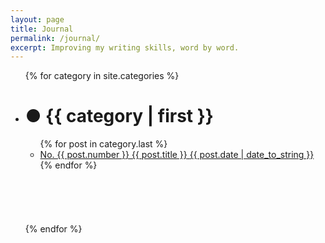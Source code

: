 ```yaml
---
layout: page
title: Journal
permalink: /journal/
excerpt: Improving my writing skills, word by word.
---
```



<ul>
{% for category in site.categories %}
  <li><h1><a class="journal {{ category | first }}" name="{{ category | first }}" id="#{{ page.categories }}">● </a>{{ category | first }}</h1>
    <ul class="category">
    {% for post in category.last %}
      <a href="{{ post.url }}"><li>
        <span class="number">No. {{ post.number }}</span>
        <span class="title">{{ post.title }}</span>
        <span class="date">{{ post.date | date_to_string }}</span>
      </li></a>
    {% endfor %}
    </ul><br><br><br><br><br>
  </li>
{% endfor %}
</ul>